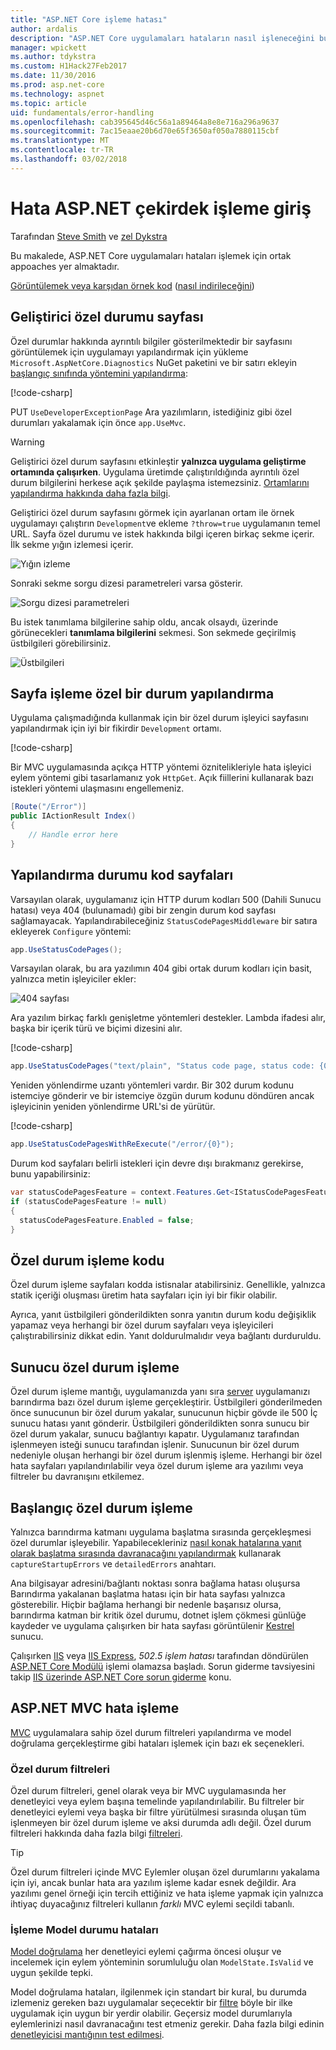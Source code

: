 ```yaml
---
title: "ASP.NET Core işleme hatası"
author: ardalis
description: "ASP.NET Core uygulamaları hataların nasıl işleneceğini bulur."
manager: wpickett
ms.author: tdykstra
ms.custom: H1Hack27Feb2017
ms.date: 11/30/2016
ms.prod: asp.net-core
ms.technology: aspnet
ms.topic: article
uid: fundamentals/error-handling
ms.openlocfilehash: cab395645d46c56a1a89464a8e8e716a296a9637
ms.sourcegitcommit: 7ac15eaae20b6d70e65f3650af050a7880115cbf
ms.translationtype: MT
ms.contentlocale: tr-TR
ms.lasthandoff: 03/02/2018
---
```

# <a name="introduction-to-error-handling-in-aspnet-core"></a>Hata ASP.NET çekirdek işleme giriş

Tarafından [Steve Smith](https://ardalis.com/) ve [zel Dykstra](https://github.com/tdykstra/)

Bu makalede, ASP.NET Core uygulamaları hataları işlemek için ortak appoaches yer almaktadır.

[Görüntülemek veya karşıdan örnek kod](https://github.com/aspnet/Docs/tree/master/aspnetcore/fundamentals/error-handling/sample) ([nasıl indirileceğini](xref:tutorials/index#how-to-download-a-sample))

## <a name="the-developer-exception-page"></a>Geliştirici özel durumu sayfası

Özel durumlar hakkında ayrıntılı bilgiler gösterilmektedir bir sayfasını görüntülemek için uygulamayı yapılandırmak için yükleme `Microsoft.AspNetCore.Diagnostics` NuGet paketini ve bir satırı ekleyin [başlangıç sınıfında yöntemini yapılandırma](startup.md):

[!code-csharp[](error-handling/sample/Startup.cs?name=snippet_DevExceptionPage&highlight=7)]

PUT `UseDeveloperExceptionPage` Ara yazılımların, istediğiniz gibi özel durumları yakalamak için önce `app.UseMvc`.

>[!WARNING]
> Geliştirici özel durum sayfasını etkinleştir **yalnızca uygulama geliştirme ortamında çalışırken**. Uygulama üretimde çalıştırıldığında ayrıntılı özel durum bilgilerini herkese açık şekilde paylaşma istemezsiniz. [Ortamlarını yapılandırma hakkında daha fazla bilgi](environments.md).

Geliştirici özel durum sayfasını görmek için ayarlanan ortam ile örnek uygulamayı çalıştırın `Development`ve ekleme `?throw=true` uygulamanın temel URL. Sayfa özel durumu ve istek hakkında bilgi içeren birkaç sekme içerir. İlk sekme yığın izlemesi içerir. 

![Yığın izleme](error-handling/_static/developer-exception-page.png)

Sonraki sekme sorgu dizesi parametreleri varsa gösterir.

![Sorgu dizesi parametreleri](error-handling/_static/developer-exception-page-query.png)

Bu istek tanımlama bilgilerine sahip oldu, ancak olsaydı, üzerinde görünecekleri **tanımlama bilgilerini** sekmesi. Son sekmede geçirilmiş üstbilgileri görebilirsiniz.

![Üstbilgileri](error-handling/_static/developer-exception-page-headers.png)

## <a name="configuring-a-custom-exception-handling-page"></a>Sayfa işleme özel bir durum yapılandırma

Uygulama çalışmadığında kullanmak için bir özel durum işleyici sayfasını yapılandırmak için iyi bir fikirdir `Development` ortamı.

[!code-csharp[](error-handling/sample/Startup.cs?name=snippet_DevExceptionPage&highlight=11)]

Bir MVC uygulamasında açıkça HTTP yöntemi öznitelikleriyle hata işleyici eylem yöntemi gibi tasarlamanız yok `HttpGet`. Açık fiillerini kullanarak bazı istekleri yöntemi ulaşmasını engellemeniz.

```csharp
[Route("/Error")]
public IActionResult Index()
{
    // Handle error here
}
```

## <a name="configuring-status-code-pages"></a>Yapılandırma durumu kod sayfaları

Varsayılan olarak, uygulamanız için HTTP durum kodları 500 (Dahili Sunucu hatası) veya 404 (bulunamadı) gibi bir zengin durum kod sayfası sağlamayacak. Yapılandırabileceğiniz `StatusCodePagesMiddleware` bir satıra ekleyerek `Configure` yöntemi:

```csharp
app.UseStatusCodePages();
```

Varsayılan olarak, bu ara yazılımın 404 gibi ortak durum kodları için basit, yalnızca metin işleyiciler ekler:

![404 sayfası](error-handling/_static/default-404-status-code.png)

Ara yazılım birkaç farklı genişletme yöntemleri destekler. Lambda ifadesi alır, başka bir içerik türü ve biçimi dizesini alır.

[!code-csharp[](error-handling/sample/Startup.cs?name=snippet_StatusCodePages)]

```csharp
app.UseStatusCodePages("text/plain", "Status code page, status code: {0}");
```

Yeniden yönlendirme uzantı yöntemleri vardır. Bir 302 durum kodunu istemciye gönderir ve bir istemciye özgün durum kodunu döndüren ancak işleyicinin yeniden yönlendirme URL'si de yürütür.

[!code-csharp[](error-handling/sample/Startup.cs?name=snippet_StatusCodePagesWithRedirect)]

```csharp
app.UseStatusCodePagesWithReExecute("/error/{0}");
```

Durum kod sayfaları belirli istekleri için devre dışı bırakmanız gerekirse, bunu yapabilirsiniz:

```csharp
var statusCodePagesFeature = context.Features.Get<IStatusCodePagesFeature>();
if (statusCodePagesFeature != null)
{
  statusCodePagesFeature.Enabled = false;
}
```

## <a name="exception-handling-code"></a>Özel durum işleme kodu

Özel durum işleme sayfaları kodda istisnalar atabilirsiniz. Genellikle, yalnızca statik içeriği oluşması üretim hata sayfaları için iyi bir fikir olabilir.

Ayrıca, yanıt üstbilgileri gönderildikten sonra yanıtın durum kodu değişiklik yapamaz veya herhangi bir özel durum sayfaları veya işleyicileri çalıştırabilirsiniz dikkat edin. Yanıt doldurulmalıdır veya bağlantı durduruldu.

## <a name="server-exception-handling"></a>Sunucu özel durum işleme

Özel durum işleme mantığı, uygulamanızda yanı sıra [server](servers/index.md) uygulamanızı barındırma bazı özel durum işleme gerçekleştirir. Üstbilgileri gönderilmeden önce sunucunun bir özel durum yakalar, sunucunun hiçbir gövde ile 500 İç sunucu hatası yanıt gönderir. Üstbilgileri gönderildikten sonra sunucu bir özel durum yakalar, sunucu bağlantıyı kapatır. Uygulamanız tarafından işlenmeyen isteği sunucu tarafından işlenir. Sunucunun bir özel durum nedeniyle oluşan herhangi bir özel durum işlenmiş işleme. Herhangi bir özel hata sayfaları yapılandırılabilir veya özel durum işleme ara yazılımı veya filtreler bu davranışını etkilemez.

## <a name="startup-exception-handling"></a>Başlangıç özel durum işleme

Yalnızca barındırma katmanı uygulama başlatma sırasında gerçekleşmesi özel durumlar işleyebilir. Yapabilecekleriniz [nasıl konak hatalarına yanıt olarak başlatma sırasında davranacağını yapılandırmak](hosting.md#detailed-errors) kullanarak `captureStartupErrors` ve `detailedErrors` anahtarı.

Ana bilgisayar adresini/bağlantı noktası sonra bağlama hatası oluşursa Barındırma yakalanan başlatma hatası için bir hata sayfası yalnızca gösterebilir. Hiçbir bağlama herhangi bir nedenle başarısız olursa, barındırma katman bir kritik özel durumu, dotnet işlem çökmesi günlüğe kaydeder ve uygulama çalışırken bir hata sayfası görüntülenir [Kestrel](xref:fundamentals/servers/kestrel) sunucu.

Çalışırken [IIS](/iis) veya [IIS Express](/iis/extensions/introduction-to-iis-express/iis-express-overview), *502.5 işlem hatası* tarafından döndürülen [ASP.NET Core Modülü](xref:fundamentals/servers/aspnet-core-module) işlemi olamazsa başladı. Sorun giderme tavsiyesini takip [IIS üzerinde ASP.NET Core sorun giderme](xref:host-and-deploy/iis/troubleshoot) konu.

## <a name="aspnet-mvc-error-handling"></a>ASP.NET MVC hata işleme

[MVC](xref:mvc/overview) uygulamalara sahip özel durum filtreleri yapılandırma ve model doğrulama gerçekleştirme gibi hataları işlemek için bazı ek seçenekleri.

### <a name="exception-filters"></a>Özel durum filtreleri

Özel durum filtreleri, genel olarak veya bir MVC uygulamasında her denetleyici veya eylem başına temelinde yapılandırılabilir. Bu filtreler bir denetleyici eylemi veya başka bir filtre yürütülmesi sırasında oluşan tüm işlenmeyen bir özel durum işleme ve aksi durumda adlı değil. Özel durum filtreleri hakkında daha fazla bilgi [filtreleri](../mvc/controllers/filters.md).

>[!TIP]
> Özel durum filtreleri içinde MVC Eylemler oluşan özel durumlarını yakalama için iyi, ancak bunlar hata ara yazılım işleme kadar esnek değildir. Ara yazılımı genel örneği için tercih ettiğiniz ve hata işleme yapmak için yalnızca ihtiyaç duyacağınız filtreleri kullanın *farklı* MVC eylemi seçildi tabanlı.

### <a name="handling-model-state-errors"></a>İşleme Model durumu hataları

[Model doğrulama](../mvc/models/validation.md) her denetleyici eylemi çağırma öncesi oluşur ve incelemek için eylem yönteminin sorumluluğu olan `ModelState.IsValid` ve uygun şekilde tepki.

Model doğrulama hataları, ilgilenmek için standart bir kural, bu durumda izlemeniz gereken bazı uygulamalar seçecektir bir [filtre](../mvc/controllers/filters.md) böyle bir ilke uygulamak için uygun bir yerdir olabilir. Geçersiz model durumlarıyla eylemlerinizi nasıl davranacağını test etmeniz gerekir. Daha fazla bilgi edinin [denetleyicisi mantığının test edilmesi](../mvc/controllers/testing.md).



